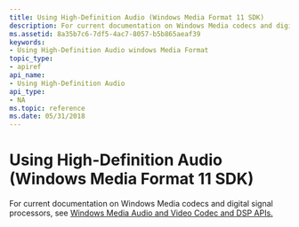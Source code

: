 ```yaml
---
title: Using High-Definition Audio (Windows Media Format 11 SDK)
description: For current documentation on Windows Media codecs and digital signal processors, see Windows Media Audio and Video Codec and DSP APIs.
ms.assetid: 8a35b7c6-7df5-4ac7-8057-b5b865aeaf39
keywords:
- Using High-Definition Audio windows Media Format
topic_type:
- apiref
api_name:
- Using High-Definition Audio
api_type:
- NA
ms.topic: reference
ms.date: 05/31/2018
---
```


# Using High-Definition Audio (Windows Media Format 11 SDK)

For current documentation on Windows Media codecs and digital signal processors, see [Windows Media Audio and Video Codec and DSP APIs.](/previous-versions//dd464626(v=vs.85))

 

 
